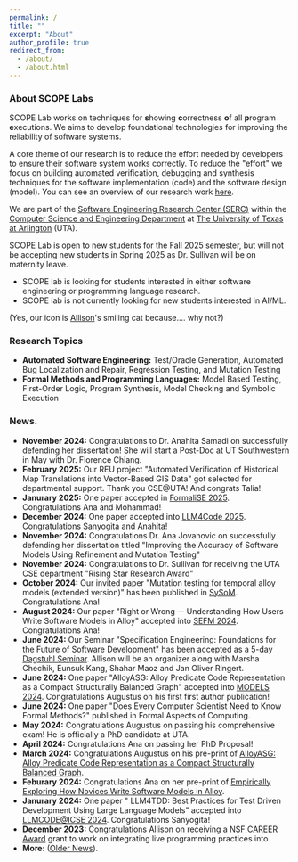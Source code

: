 ```yaml
---
permalink: /
title: ""
excerpt: "About"
author_profile: true
redirect_from: 
  - /about/
  - /about.html
---
```

 
### <i class="fa fa-fw fa-cat" aria-hidden="true"></i> About SCOPE Labs
SCOPE Lab works on techniques for **s**howing **c**orrectness **o**f all **p**rogram **e**xecutions. We aims to develop foundational technologies for improving the reliability of software systems. 

A core theme of our research is to reduce the effort needed by developers to ensure their software system works correctly. To reduce the "effort" we focus on building automated verification, debugging and synthesis techniques for the software implementation (code) and the software design (model). You can see an overview of our research work [here](/files/ScopeLabOverview.pdf).

We are part of the [Software Engineering Research Center (SERC)](https://se-research-center.uta.edu/) within the [Computer Science and Engineering Department](https://www.uta.edu/academics/schools-colleges/engineering/academics/departments/cse) at [The University of Texas at Arlington](https://www.uta.edu/) (UTA).

SCOPE Lab is open to new students for the Fall 2025 semester, but will not be accepting new students in Spring 2025 as Dr. Sullivan will be on maternity leave. 
* SCOPE lab is looking for students interested in either software engineering or programming language research.
* SCOPE lab is not currently looking for new students interested in AI/ML. 

(Yes, our icon is [Allison](https://allisonius.github.io/)'s smiling cat because.... why not?)

### <i class="fa fa-fw fa-lightbulb" aria-hidden="true"></i> Research Topics
  * **Automated Software Engineering:** Test/Oracle Generation, Automated Bug Localization and Repair, Regression Testing, and 
Mutation Testing
  * **Formal Methods and Programming Languages:** Model Based Testing, First-Order Logic, Program Synthesis, Model
Checking and Symbolic Execution

### <i class="fa fa-fw fa-exclamation-triangle" aria-hidden="true"></i> News.

* **November 2024:** Congratulations to Dr. Anahita Samadi on successfully defending her dissertation! She will start a Post-Doc at UT Southwestern in May with Dr. Florence Chiang.
* **February 2025:** Our REU project "Automated Verification of Historical Map Translations into Vector-Based GIS Data" got selected for departmental support. Thank you CSE@UTA! And congrats Talia!
* **Janurary 2025:** One paper accepted in [FormaliSE 2025](https://conf.researchr.org/home/Formalise-2025). Congratulations Ana and Mohammad!
* **December 2024:** One paper accepted into [LLM4Code 2025](https://llm4code.github.io/). Congratulations Sanyogita and Anahita!
* **November 2024:** Congratulations Dr. Ana Jovanovic on successfully defending her dissertation titled "Improving the Accuracy of Software Models Using Refinement and Mutation Testing"
* **November 2024:** Congratulations to Dr. Sullivan for receiving the UTA CSE department "Rising Star Research Award"
* **October 2024:** Our invited paper "Mutation testing for temporal alloy models (extended version)" has been published in [SySoM](https://link.springer.com/article/10.1007/s10270-024-01220-x). Congratulations Ana!
* **August 2024:** Our paper "Right or Wrong -- Understanding How Users Write Software Models in Alloy" accepted into [SEFM 2024](https://sefm-conference.github.io/2024/). Congratulations Ana!
* **June 2024:** Our Seminar "Specification Engineering: Foundations for the Future of Software Development" has been accepted as a 5-day [Dagstuhl Seminar](https://www.dagstuhl.de/en/seminars/dagstuhl-seminars). Allison will be an organizer along with Marsha Chechik, Eunsuk Kang, Shahar Maoz and Jan Oliver Ringert.
* **June 2024:** One paper "AlloyASG: Alloy Predicate Code Representation as a Compact Structurally Balanced Graph" accepted into [MODELS 2024](https://conf.researchr.org/home/models-2024). Congratulations Augustus on his first first author publication!
* **June 2024:** One paper "Does Every Computer Scientist Need to Know Formal Methods?" published in Formal Aspects of Computing.
* **May 2024:** Congratulations Augustus on passing his comprehensive exam! He is officially a PhD candidate at UTA.
* **April 2024:** Congratulations Ana on passing her PhD Proposal!
* **March 2024:** Congratulations Augustus on his pre-print of [AlloyASG: Alloy Predicate Code Representation as a Compact Structurally Balanced Graph](https://arxiv.org/pdf/2403.00170.pdf).
* **Feburary 2024:** Congratulations Ana on her pre-print of [Empirically Exploring How Novices Write Software Models in Alloy](https://arxiv.org/pdf/2402.06624.pdf). 
* **Janurary 2024:** One paper " LLM4TDD: Best Practices for Test Driven Development Using Large Language Models" accepted into [LLMCODE@ICSE 2024](https://llm4code.github.io/). Congratulations Sanyogita!
* **December 2023:** Congratulations Allison on receiving a [NSF CAREER Award](https://www.nsf.gov/awardsearch/showAward?AWD_ID=2337667&HistoricalAwards=false) grant to work on integrating live programming practices into 
* **More:** ([Older News](https://SCOPELabUTA.github.io/news/)).
  
